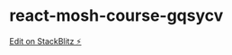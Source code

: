 # react-mosh-course-gqsycv

[Edit on StackBlitz ⚡️](https://stackblitz.com/edit/react-mosh-course-gqsycv)